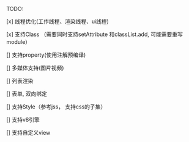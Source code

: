 


TODO:


[x] 线程优化(工作线程、渲染线程、ui线程)

[x] 支持Class （需要同时支持setAttribute 和classList.add, 可能需要重写module）

[] 支持property(使用注解预编译)

[] 多媒体支持(图片视频)

[] 列表渲染

[] 表单, 双向绑定

[] 支持Style（参考jss， 支持css的子集）

[] 支持v8引擎

[] 支持自定义view
